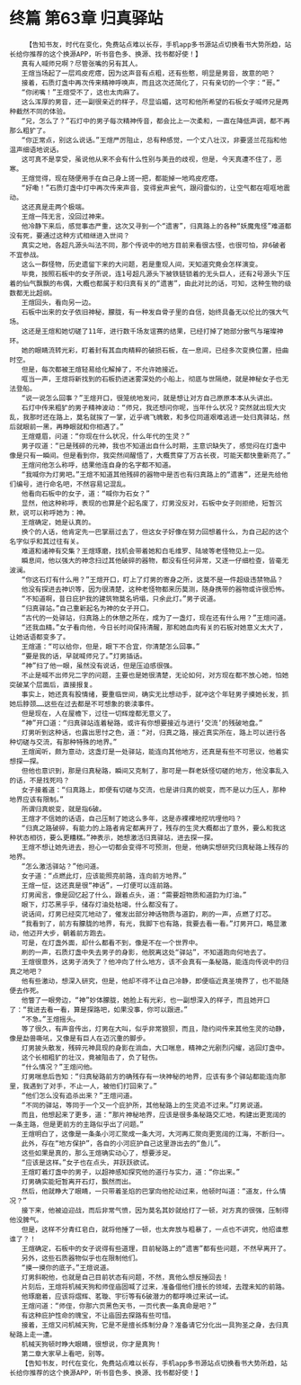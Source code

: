 # 终篇 第63章 归真驿站
        【告知书友，时代在变化，免费站点难以长存，手机app多书源站点切换看书大势所趋，站长给你推荐的这个换源APP，听书音色多、换源、找书都好使！】
       真有人喊师兄啊？尽管张嘴的另有其人。
       王煊当场起了一层鸡皮疙瘩，因为这声音有点粗，还有些憨，明显是男音，故意的吧？
       接着，石质灯盏中再次传来精神呼唤声，而且这次还简化了，只有亲切的一个字：“哥。”
       “你闭嘴！”王煊受不了，这也太肉麻了。
       这么浑厚的男音，还一副很亲近的样子，尽显谄媚，这可和他所希望的石板女子喊师兄是两种截然不同的体验。
       “兄，怎么了？”石灯中的男子每次精神传音，都会比上一次柔和，一直在降低声调，都不再那么粗犷了。
       “你正常点，别这么说话。”王煊严厉阻止，总有种感觉，一个丈八壮汉，非要竖兰花指和他温声细语地说话。
       这可真不是享受，虽说他从来不会有什么性别与美丑的歧视，但是，今天真遭不住了，恶寒。
       王煊觉得，现在随便用手在自己身上搓一把，都能掉一地鸡皮疙瘩。
       “好嘞！”石质灯盏中灯中再次传来声音，变得瓮声瓮气，跟闷雷似的，让空气都在哐哐地震动。
       这还真是走两个极端。
       王煊一阵无言，没回过神来。
       他冷静下来后，感觉事态严重，这次又寻到一个“遗害”，归真路上的各种“妖魔鬼怪”难道都没有死，要通过这种方式相继进入世间？
       真实之地，各超凡源头叫法不同，那个传说中的地方目前来看很古怪，也很可怕，非6破者不宜参战。
       这么一群怪物，历史遗留下来的大问题，若是重现人间，天知道究竟会怎样演变。
       毕竟，按照石板中的女子所说，连1号超凡源头下被铁链锁着的无头巨人，还有2号源头下压着的仙气飘飘的布偶，大概也都属于和归真有关的“遗害”，由此对比的话，可知，这种生物的级数都无比超纲。
       王煊回头，看向另一边。
       石板中出来的女子依旧神秘，朦胧，有一种发自骨子里的自信，始终具备无以伦比的强大气场。
       这还是王煊和她切磋了11年，进行数千场友谊赛的结果，已经打掉了她部分傲气与璀璨神环。
       她的眼睛流转光彩，盯着封有其血肉精粹的破损石板，在一息间，已经多次变换位置，扭曲时空。
       但是，每次都被王煊轻易给化解掉了，不允许她接近。
       哐当一声，王煊将新找到的石板扔进迷雾深处的小船上，彻底与世隔绝，就是神秘女子也无法登船。
       “说一说怎么回事？”王煊开口，很笼统地发问，就是想让对方自己原原本本从头讲出。
       石灯中传来粗犷的男子精神波动：“师兄，我还想问你呢，当年什么状况？突然就出现大灾乱，我那时还在路上，莫名就挨了一掌，近乎魂飞魄散，和多位同道艰难逃进一处归真驿站，然后就眼前一黑，再睁眼就和你相遇了。”
       王煊蹙眉，问道：“你现在什么状况，什么年代的生灵？”
       男子叹道：“已是残碎的元神，我也不知道出自什么时期，主意识缺失了，感觉闷在灯盏中像是只有一瞬间。但是看到你，我突然间醒悟了，大概贯穿了万古长夜，可能天都快重新亮了。”
       王煊问他怎么称呼，结果他连自身的名字都不知道。
       “我喊你为灯男吧。”王煊不知道其他残碎的器物中是否也有归真路上的“遗害”，还是先给他们编号，进行命名吧，不然容易记混乱。
       他看向石板中的女子，道：“喊你为石女？”
       显然，他这种称呼，表现的也算是个起名废了，灯男没反对，石板中女子则拒绝，短暂沉默，说可以称呼她为：神。
       王煊确定，她是认真的。
       换个的人话，他肯定先一巴掌扇过去了，但这女子好像在努力回想着什么，为自己起的这个名字似乎和其过往有关。
       难道和诸神有交集？王煊琢磨，找机会带着她和白毛维罗、陆坡等老怪物见上一见。
       瞬息间，他以强大的神念扫过其他破碎的器物，都没有任何异常，又逐一仔细检查，皆毫无波澜。
       “你这石灯有什么用？”王煊开口，盯上了灯男的寄身之所，这莫不是一件超级违禁物品？
       他没有探进去神识等，因为很清楚，这种老怪物都来历莫测，随身携带的器物或许很恐怖。
       “不知道啊，昔日庇护我的建筑物莫名坍塌，只余此灯。”男子说道。
       “归真驿站。”自己重新起名为神的女子开口。
       “古代的一处驿站，归真路上的休憩之所在，成为了一盏灯，现在还有什么用？”王煊问道。
       “还我血精。”女子看向他，今日长时间保持清醒，那和她血肉有关的石板对她意义太大了，让她话语都变多了。
       王煊道：“可以给你，但是，眼下不合宜，你清楚怎么回事。”
       “要是我的话，早就喊师兄了。”灯男插话。
       “神”扫了他一眼，虽然没有说话，但是压迫感很强。
       不止是喊不出师兄二字的问题，主要也是她很清楚，无论如何，对方现在都不放心她，怕她突破某个层面后，直接报复。
       事实上，她还真有股情绪，要重临世间，确实无比想动手，就冲这个年轻男子摸她长发，抓她后脖颈……这些在过去都是不可想象的亵渎事件。
       但是现在，人在屋檐下，过往一切辉煌都无意义了。
       “神”开口道：“归真驿站连着秘路，或许有你想要接近与进行‘交流’的残破地盘。”
       灯男听到这种话，也露出思忖之色，道：“对，归真之路，接近真实所在，路上可以进行各种切磋与交流，有那种特殊的地界。”
       王煊闻听，颇为意动，这盏灯是一处驿站，能连向其他地方，还真是有些不可思议，他着实想探一探。
       但他也意识到，那是归真秘路，瞬间又克制了，那可是一群老妖怪切磋的地方，他没事乱入的话，不是找死吗？
       女子接着道：“归真路上，即便有切磋与交流，也是讲归真的蜕变，而不是以力压人，那种地界应该有限制。”
       所谓归真蜕变，就是指6破。
       王煊才不信她的话语，自己压制了她这么多年，这是赤裸裸地挖坑埋他吗？
       “归真之路破碎，有能力的上路者肯定都离开了，残存的生灵大概都出了意外，要么和我这种状态相彷，要么更糟糕。”神表示，她想激活归真驿站，进去探一探。
       王煊不想让她先进去，担心一切都会变得不可预测，但是，他确实想研究归真秘路上残存的地界。
       “怎么激活驿站？”他问道。
       女子道：“点燃此灯，应该能照亮前路，连向前方地界。”
       王煊一怔，这还真是很“神话”，一灯便可以连前路。
       灯男闻言，像是回忆起了什么，跟着点头，道：“需要超物质和道韵为灯油。”
       眼下，灯芯黑乎乎，储存灯油处枯竭，什么都没有了。
       说话间，灯男已经突兀地动了，催发出部分神话物质与道韵，刷的一声，点燃了灯芯。
       “我看到了，前方有朦胧的地界，有光，我脚下也有路，我要去看一看。”灯男开口，略显激动，他迈开大步，朝着前方跑去。
       可是，在灯盏外面，却什么都看不到，像是不在一个世界中。
       刷的一声，石质灯盏中失去男子的身影，他脱离这处“驿站”，不知道跑向何地去了。
       王煊很意外，这男子消失了？他冲向了什么地方，该不会真有一条秘路，能连向传说中的归真之地吧？
       他有些激动，想深入研究，但是，他却不得不让自己冷静，即便临近真圣境界了，也不能随便去作死。
       他瞥了一眼旁边，“神”妙体朦胧，她脸上有光彩，也一副想深入的样子，而且她开口了：“我进去看一看，算是探路吧，如果没事，你可以跟进。”
       “不急。”王煊摇头。
       等了很久，有声音传出，灯男在大叫，似乎非常狼狈，而且，隐约间传来其他生灵的动静，像是勐兽嘶吼，又像是有巨人在迈沉重的脚步。
       灯男披头散发，残碎元神具现的身影在淌血，大口喘息，精神之光剧烈闪耀，逃回灯盏中。
       这个长相粗犷的壮汉，竟被阻击了，负了轻伤。
       “什么情况？”王煊问他。
       灯男喘息后告知：“归真秘路前方的确残存有一块神秘的地界，应该有多个驿站都能连向那里，我遇到了对手，不止一人，被他们打回来了。”
       “他们怎么没有追杀出来？”王煊问道。
       “不同的驿站，等同于一个又一个庇护所，其他秘路上的生灵追不过来。”灯男说道。
       而且，他想起来了更多，道：“那片神秘地界，应该是很多条秘路交汇地，构建出更宽阔的一条主路，但是更前方的主路似乎出了问题。”
       王煊明白了，这像是一条条小河汇聚成一条大河，大河再汇聚向更宽阔的江海，不断归一。
       此外，存在“地方保护”，各自的小河庇护自己这里游出去的“鱼儿”。
       这些如果是真的，那么王煊确实动心了，想要涉足。
       “应该是这样。”女子也在点头，并跃跃欲试。
       王煊盯着灯盏中的男子，以超神感知探究他的道行与实力，道：“你出来。”
       灯男确实能短暂离开石灯，飘然而出。
       然后，他就睁大了眼睛，一只带着圣焰的巴掌向他抡动过来，他顿时叫道：“道友，什么情况？”
       接下来，他被迫迎战，而后非常气愤，因为莫名其妙就给打了一顿，对方真的很强，压制得他没脾气。
       但是，这样不分青红皂白，就将他捶了一顿，也太奔放与粗暴了，一点也不讲究，他招谁惹谁了？！
       王煊确定，石板中的女子说得有些道理，目前秘路上的“遗害”都有些问题，不然早离开了。
       另外，这些石质器物似乎也在限制他们。
       “摸一摸你的底子。”王煊说道。
       灯男斜睨他，也就是自己目前状态有问题，不然，真他么想反捶回去！
       片刻后，王煊将机械天狗和师侄庙固喊了过来，准备借他们擅长的领域，去蹚未知的前路。
       他琢磨着，应该将熠辉、茗璇、宇衍等有6破潜力的都呼唤过来试一试。
       王煊问道：“师侄，你那六页黑色天书，一页代表一条真命是吧？”
       有这种庇护性命的瑰宝，不让庙固去探路有些可惜。
       接着，王煊又问机械天狗，它是不是擅长炼制分身？准备请它分化出一具狗圣之身，去归真秘路上走一遭。
       机械天狗顿时睁大眼睛，很想说，你才是真狗！
       第二章大家早上看吧，别等。
       【告知书友，时代在变化，免费站点难以长存，手机app多书源站点切换看书大势所趋，站长给你推荐的这个换源APP，听书音色多、换源、找书都好使！】